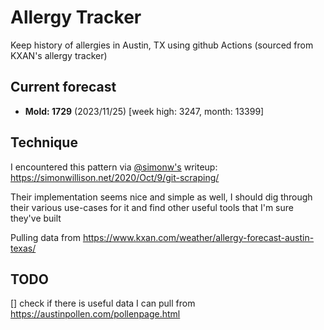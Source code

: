 # Allergy Tracker

Keep history of allergies in Austin, TX using github Actions (sourced from KXAN's allergy tracker)

## Current forecast
<!-- INJECT FORECAST -->
- **Mold: 1729** (2023/11/25)  [week high: 3247, month: 13399]
<!-- END INJECT FORECAST -->

## Technique

I encountered this pattern via [@simonw's](https://github.com/simonw) writeup: https://simonwillison.net/2020/Oct/9/git-scraping/

Their implementation seems nice and simple as well, I should dig through their various use-cases for it and find other useful tools that I'm sure they've built

Pulling data from https://www.kxan.com/weather/allergy-forecast-austin-texas/

## TODO

[] check if there is useful data I can pull from https://austinpollen.com/pollenpage.html
